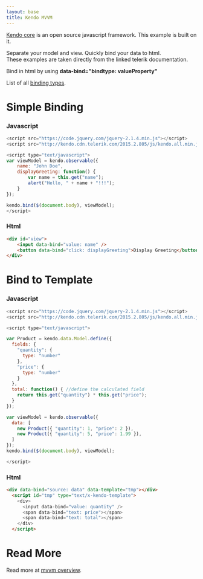 ```yaml
---
layout: base
title: Kendo MVVM
---
```


[Kendo core](https://github.com/telerik/kendo-ui-core) is an open source javascript framework.   This example is built on it.

Separate your model and view.  Quickly bind your data to html.  
These examples are taken directly from the linked telerik documentation.

Bind in html by using __data-bind="bindtype: valueProperty"__

List of all [binding types](http://docs.telerik.com/KENDO-UI/framework/mvvm/bindings/attr).

# Simple Binding

### Javascript
```javascript
<script src="https://code.jquery.com/jquery-2.1.4.min.js"></script>
<script src="http://kendo.cdn.telerik.com/2015.2.805/js/kendo.all.min.js"></script>

<script type="text/javascript">
var viewModel = kendo.observable({
    name: "John Doe",
    displayGreeting: function() {
        var name = this.get("name");
        alert("Hello, " + name + "!!!");
    }
});

kendo.bind($(document.body), viewModel);
</script>
```

### Html
```html
<div id="view">
    <input data-bind="value: name" />
    <button data-bind="click: displayGreeting">Display Greeting</button>
</div>
```

# Bind to Template

### Javascript
```javascript
<script src="https://code.jquery.com/jquery-2.1.4.min.js"></script>
<script src="http://kendo.cdn.telerik.com/2015.2.805/js/kendo.all.min.js"></script>

<script type="text/javascript">

var Product = kendo.data.Model.define({
  fields: {
    "quantity": {
      type: "number"
    },
    "price": {
      type: "number"
    }
  },
  total: function() { //define the calculated field
    return this.get("quantity") * this.get("price");
  }
});

var viewModel = kendo.observable({
  data: [
    new Product({ "quantity": 1, "price": 2 }),
    new Product({ "quantity": 5, "price": 1.99 }),
  ]
});
kendo.bind($(document.body), viewModel);

</script>
```

### Html
```html
<div data-bind="source: data" data-template="tmp"></div>
  <script id="tmp" type="text/x-kendo-template">
    <div>
      <input data-bind="value: quantity" />
      <span data-bind="text: price"></span>
      <span data-bind="text: total"></span>
    </div>
  </script>
```


# Read More

Read more at [mvvm overview](http://docs.telerik.com/kendo-ui/framework/mvvm/overview).
